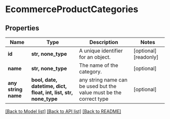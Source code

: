 # EcommerceProductCategories


## Properties
Name | Type | Description | Notes
------------ | ------------- | ------------- | -------------
**id** | **str, none_type** | A unique identifier for an object. | [optional] [readonly] 
**name** | **str, none_type** | The name of the category. | [optional] 
**any string name** | **bool, date, datetime, dict, float, int, list, str, none_type** | any string name can be used but the value must be the correct type | [optional]

[[Back to Model list]](../../README.md#documentation-for-models) [[Back to API list]](../../README.md#documentation-for-api-endpoints) [[Back to README]](../../README.md)


